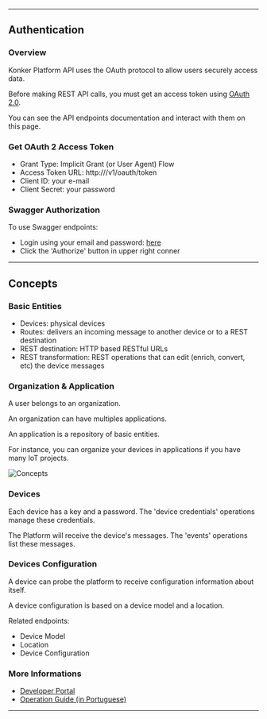 ----

## Authentication

### Overview

Konker Platform API uses the OAuth protocol to allow users securely access data.

Before making REST API calls, you must get an access token using [OAuth 2.0](http://oauth.net/).

You can see the API endpoints documentation and interact with them on this page.

### Get OAuth 2 Access Token

* Grant Type: Implicit Grant (or User Agent) Flow
* Access Token URL: http://<HOSTNAME>/v1/oauth/token
* Client ID: your e-mail
* Client Secret: your password

### Swagger Authorization

To use Swagger endpoints:

* Login using your email and password: <a href='/v1/oauth/token?grant_type=client_credentials' target='_blank'>here</a>
* Click the 'Authorize' button in upper right conner

----

## Concepts

### Basic Entities

* Devices: physical devices
* Routes: delivers an incoming message to another device or to a REST destination
* REST destination: HTTP based RESTful URLs
* REST transformation: REST operations that can edit (enrich, convert, etc) the device messages

### Organization & Application

A user belongs to an organization.

An organization can have multiples applications.

An application is a repository of basic entities.

For instance, you can organize your devices in applications if you have many IoT projects.

![Concepts](static/diagram.png)

### Devices

Each device has a key and a password. The 'device credentials' operations manage these credentials.

The Platform will receive the device's messages. The 'events' operations list these messages.

### Devices Configuration

A device can probe the platform to receive configuration information about itself.

A device configuration is based on a device model and a location.

Related endpoints:

* Device Model
* Location
* Device Configuration

### More Informations

* [Developer Portal](http://developers.konkerlabs.com)
* [Operation Guide (in Portuguese)](https://konker.atlassian.net/wiki/display/DEV/Guia+de+Uso+da+Plataforma+Konker)

----
